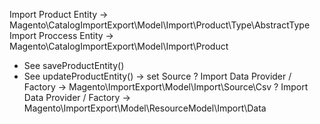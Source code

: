 Import Product Entity → Magento\CatalogImportExport\Model\Import\Product\Type\AbstractType
Import Proccess Entity → Magento\CatalogImportExport\Model\Import\Product
 - See saveProductEntity()
 - See updateProductEntity()
 -> set Source
? Import Data Provider / Factory → Magento\ImportExport\Model\Import\Source\Csv
? Import Data Provider / Factory → Magento\ImportExport\Model\ResourceModel\Import\Data